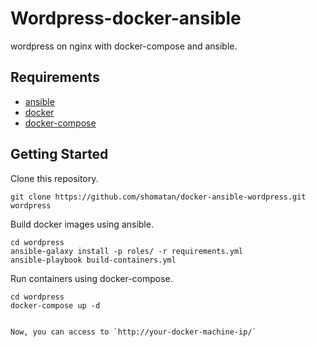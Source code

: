 # Wordpress-docker-ansible

wordpress on nginx with docker-compose and ansible.

## Requirements

- [ansible](http://docs.ansible.com/ansible/intro_installation.html)
- [docker](https://docs.docker.com/engine/installation/)
- [docker-compose](https://docs.docker.com/compose/install/)

## Getting Started

Clone this repository.

    git clone https://github.com/shomatan/docker-ansible-wordpress.git wordpress

Build docker images using ansible.

    cd wordpress
    ansible-galaxy install -p roles/ -r requirements.yml
    ansible-playbook build-containers.yml

Run containers using docker-compose.

    cd wordpress
    docker-compose up -d
```

Now, you can access to `http://your-docker-machine-ip/`
